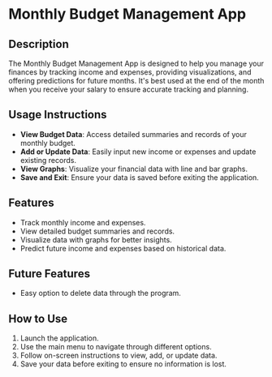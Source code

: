 # Monthly Budget Management App

## Description
The Monthly Budget Management App is designed to help you manage your finances by tracking income and expenses, providing visualizations, and offering predictions for future months. It's best used at the end of the month when you receive your salary to ensure accurate tracking and planning.

## Usage Instructions
- **View Budget Data**: Access detailed summaries and records of your monthly budget.
- **Add or Update Data**: Easily input new income or expenses and update existing records.
- **View Graphs**: Visualize your financial data with line and bar graphs.
- **Save and Exit**: Ensure your data is saved before exiting the application.

## Features
- Track monthly income and expenses.
- View detailed budget summaries and records.
- Visualize data with graphs for better insights.
- Predict future income and expenses based on historical data.

## Future Features
- Easy option to delete data through the program.

## How to Use
1. Launch the application.
2. Use the main menu to navigate through different options.
3. Follow on-screen instructions to view, add, or update data.
4. Save your data before exiting to ensure no information is lost. 